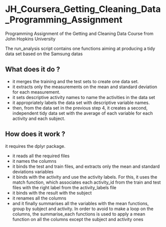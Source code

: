 # JH_Coursera_Getting_Cleaning_Data_Programming_Assignment
Programming Assignment of the Getting and Cleaning Data Course from John Hopkins University

The run_analysis script contains one functions aiming at producing a tidy data set based on the Samsung datas

## What does it do ?
  
* it merges the training and the test sets to create one data set.
* it extracts only the measurements on the mean and standard deviation for each measurement. 
* it sets descriptive activity names to name the activities in the data set
* it appropriately labels the data set with descriptive variable names. 
* then, from the data set in the previous step 4, it creates a second, independent tidy data set with the average of each variable for each activity and each subject.


## How does it work ?

it requires the dplyr package.

* it reads all the required files
* it names the columns
* it binds the test and train files, and extracts only the mean and standard deviations variables
* it binds with the activity and use the activity labels. For this, it uses the match function, which associates each activity_id from the train and test files with the right label from the activity_labels file
* it binds with the result with the subject 
* it renames all the columns
* and it finally summarises all the variables with the mean functions, group by subject and activity. In order to avoid to make a loop on the columns, the summarise_each functions is used to apply a mean function on all the columns except the subject and activity ones

  
